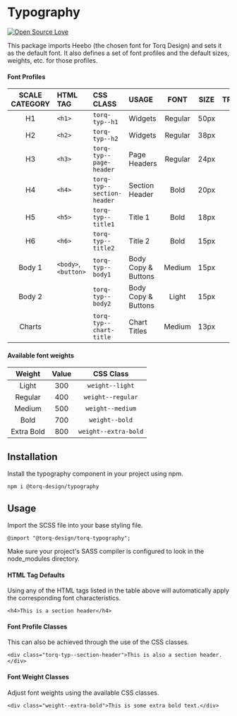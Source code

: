 # Typography

[![Open Source Love](https://badges.frapsoft.com/os/mit/mit.svg?v=102)](https://github.com/ellerbrock/open-source-badge/)

This package imports Heebo (the chosen font for Torq Design) and sets it as the default font.  It also defines a set of font profiles and the default sizes, weights, etc. for those profiles.

#### Font Profiles

| SCALE CATEGORY | HTML TAG             | CSS CLASS                    | USAGE               | FONT    | SIZE | TRACKING | LINE HEIGHT |
| :------------: | :------------------  | :--------------------------  | :-----------------  | :-----: | :--: | :------: | :---------: |
| H1             | `<h1>`               | `torq-typ--h1`               | Widgets             | Regular | 50px | Auto     | Auto        |
| H2             | `<h2>`               | `torq-typ--h2`               | Widgets             | Regular | 38px | Auto     | Auto        |
| H3             | `<h3>`               | `torq-typ--page-header`      | Page Headers        | Regular | 24px | 0        | 35px        |
| H4             | `<h4>`               | `torq-typ--section-header`   | Section Header      | Bold    | 20px | Auto     | 29px        |
| H5             | `<h5>`               | `torq-typ--title1`           | Title 1             | Bold    | 18px | Auto     | 27px        |
| H6             | `<h6>`               | `torq-typ--title2`           | Title 2             | Bold    | 15px | Auto     | 26px        |
| Body 1         | `<body>`, `<button>` | `torq-typ--body1`            | Body Copy & Buttons | Medium  | 15px | 0        | 26px        |
| Body 2         |                      | `torq-typ--body2`            | Body Copy & Buttons | Light   | 15px | 0        | 26px        |
| Charts         |                      | `torq-typ--chart-title`      | Chart Titles        | Medium  | 13px | 0.13px   | 40px        |


#### Available font weights

| Weight     | Value | CSS Class             |
| :--------: | :---: | :-------------------: |
| Light      | 300   | `weight--light`       |
| Regular    | 400   | `weight--regular`     |
| Medium     | 500   | `weight--medium`      |
| Bold       | 700   | `weight--bold`        |
| Extra Bold | 800   | `weight--extra-bold`  |


## Installation
Install the typography component in your project using npm.

```npm i @torq-design/typography```

## Usage

Import the SCSS file into your base styling file.

```@import "@torq-design/torq-typography";```

Make sure your project's SASS compiler is configured to look in the node_modules directory.

#### HTML Tag Defaults

Using any of the HTML tags listed in the table above will automatically apply the corresponding font characteristics.

```<h4>This is a section header</h4>```

#### Font Profile Classes

This can also be achieved through the use of the CSS classes.

```<div class="torq-typ--section-header">This is also a section header.</div>```

#### Font Weight Classes

Adjust font weights using the available CSS classes.

```<div class="weight--extra-bold">This is some extra bold text.</div>```